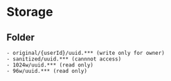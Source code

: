 # Storage

## Folder

```
- original/{userId}/uuid.*** (write only for owner)
- sanitized/uuid.*** (cannnot access)
- 1024w/uuid.*** (read only)
- 96w/uuid.*** (read only)
```
